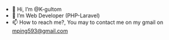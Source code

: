 - 👋 Hi, I’m @K-gultom
- 👀 I’m Web Developer (PHP-Laravel)
- 📫 How to reach me?, You may to contact me on my gmail on mping593@gmail.com

<!---
K-gultom/K-gultom is a ✨ special ✨ repository because its `README.md` (this file) appears on your GitHub profile.
You can click the Preview link to take a look at your changes.
--->
